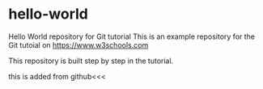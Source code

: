 # hello-world
Hello World repository for Git tutorial
This is an example repository for the Git tutoial on https://www.w3schools.com

This repository is built step by step in the tutorial.

this is added from github<<<
